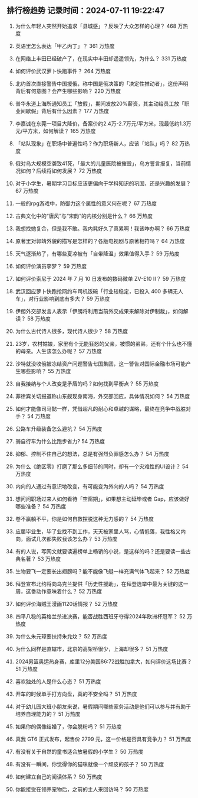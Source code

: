
## 排行榜趋势 记录时间：2024-07-11 19:22:47
  
  1. 为什么年轻人突然开始追求「县城感」？反映了大众怎样的心理？ 468 万热度
    
  2. 英语里怎么表达「甲乙丙丁」？ 361 万热度
    
  3. 在网络上丰田已经破产了，在现实中丰田却遥遥领先，为什么？ 331 万热度
    
  4. 如何评价武汉萝卜快跑事件？ 264 万热度
    
  5. 北约首次直接警告中国援俄，称中国是俄决策的「决定性推动者」，这份声明背后有何意图？会产生哪些影响？ 220 万热度
    
  6. 普华永道上海所通知员工「放假」，期间发放20%薪资，其主动给员工放「职业间歇假」背后有什么因素？ 177 万热度
    
  7. 李嘉诚在东莞一项目大降价，备案价约2.4万-2.7万元/平方米，现最低约1.3万元/平方米，如何解读？ 165 万热度
    
  8. 「站队现象」在职场中普遍性吗？作为职场新人，应该「站队」吗？ 82 万热度
    
  9. 俄对乌大规模空袭致41死，「最大的儿童医院被摧毁」，乌方誓言报复，当前情况如何？后续将如何发展？ 72 万热度
    
  10. 对于小学生，暑期学习目标应该更偏向于学科知识的巩固，还是兴趣的发展？ 67 万热度
    
  11. 一般的rpg游戏中，防御力这个属性的意义何在呢？ 67 万热度
    
  12. 古典文化中的“唐风”与“宋韵”的内核分别是什么？ 66 万热度
    
  13. 我想找她复合，但是我不敢。我内耗好久了真累啊！我该咋办啊？ 66 万热度
    
  14. 原著里对郭靖外貌的描写是怎样的？各版电视剧与原著相符吗？ 64 万热度
    
  15. 天气逐渐热了，有哪些夏凉被有「自带降温」效果值得入手？ 59 万热度
    
  16. 如何评价演员李梦？ 59 万热度
    
  17. 如何评价索尼于 2024 年 7 月 10 日发布的数码微单 ZV-E10 II？ 59 万热度
    
  18. 武汉回应萝卜快跑抢网约车司机饭碗「行业较稳定，已投入 400 多辆无人车」，对行业影响到底有多大？ 59 万热度
    
  19. 伊朗外交部发言人表示「伊朗将利用当前外交成果来解除对伊制裁」，如何解读？ 58 万热度
    
  20. 为什么古代诗人很多，现代诗人很少？ 58 万热度
    
  21. 23岁，农村姑娘，家里有个无能狂怒的父亲，被惯的弟弟，还有个什么也不懂的母亲。人生该怎么办呢？ 57 万热度
    
  22. 沙特就没收俄被冻结资产问题警告七国集团，这一警告对国际金融市场可能产生哪些影响？ 55 万热度
    
  23. 自我接纳与个人改变是矛盾的吗？如何找到平衡点？ 55 万热度
    
  24. 菲律宾关切报道称山东舰现身南海，外交部回应，具体情况如何？ 54 万热度
    
  25. 如何才能像司马懿一样，凭借超凡的耐心和卓越的谋略，最终在竞争中战胜对手？ 54 万热度
    
  26. 公路车升级装备怎么避坑？ 54 万热度
    
  27. 骑自行车为什么比跑步省力? 54 万热度
    
  28. 抑郁、控制不住自己的想法，总是有强烈负罪感怎么办？ 54 万热度
    
  29. 为什么《绝区零》打磨了那么多细节的同时，却有一个灾难性的UI设计？ 54 万热度
    
  30. 内向的人通过有意识地改变，有可能变为外向的人吗？ 54 万热度
    
  31. 想问问职场过来人如何看待「空窗期」，如果想主动延毕或者 Gap，应该做好哪些准备？ 54 万热度
    
  32. 卷不赢躺不平，你是如何自救摆脱这种无力感的？ 54 万热度
    
  33. 应届毕业生，毕了业找不到工作，天天被家里人骂，心情低落，我性格又内向，面试几次都失败我该怎么办？ 53 万热度
    
  34. 有的人说，写网文就要读遍榜单上畅销的小说，是这样的吗？还是要读一些古典名著？ 53 万热度
    
  35. 生物要飞一定要长出翅膀吗？能不能像飞艇一样充满气体飞起来？ 52 万热度
    
  36. 拜登宣布北约将向乌克兰提供「历史性援助」，在拜登选举中最为关键的这一周，这番动作意味着什么？ 52 万热度
    
  37. 如何评价海贼王漫画1120话情报？ 52 万热度
    
  38. 四平八稳的英格兰杀进决赛，能否战胜西班牙夺得2024年欧洲杯冠军？ 52 万热度
    
  39. 为什么朱元璋要扶持朱允炆？ 52 万热度
    
  40. 为什么同样是直辖市，北京的高架桥很少，上海却很多？ 51 万热度
    
  41. 2024男篮奥运热身赛，库里12分美国86:72战胜加拿大，如何评价这场比赛？ 51 万热度
    
  42. 喜欢独处的人是什么心态？ 51 万热度
    
  43. 开车的时候单手打方向盘，真的不安全吗？ 51 万热度
    
  44. 对于幼儿园大班小朋友来说，暑假期间哪些家务活动是他们可以参与并有助于培养自理能力的？ 51 万热度
    
  45. 如果你的偶像结婚了，你会脱粉吗？ 51 万热度
    
  46. 真我 GT6 正式发布，起售价 2799 元，这一价格是否具有竞争力？ 51 万热度
    
  47. 有没有关于自然的童书适合放暑假的小学生？ 50 万热度
    
  48. 有没有一瞬间，你觉得你的猫咪就像一个顽皮的孩子？ 50 万热度
    
  49. 如何建立自己的阅读体系？ 50 万热度
    
  50. 你能接受在领养宠物后，之前的主人来回访吗？ 50 万热度
    